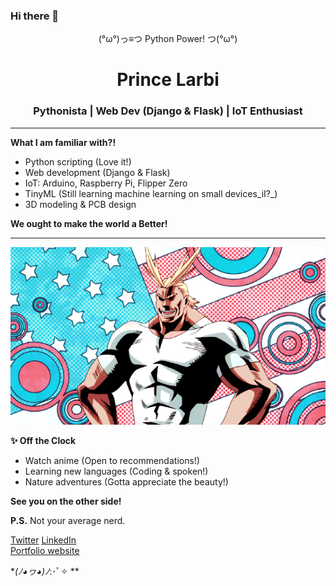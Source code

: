### Hi there 👋
<center>(°ω°)っ≡つ  Python Power!  つ(°ω°)</center>

<center><h1>Prince Larbi</h1></center>
<center><h3>Pythonista | Web Dev (Django & Flask) | IoT Enthusiast</h3></center>

<hr>

<b>What I am familiar with?!</b>

* Python scripting (Love it!)
* Web development (Django & Flask)
* IoT: Arduino, Raspberry Pi, Flipper Zero
* TinyML (Still learning machine learning on small devices_iI?_)
* 3D modeling & PCB design

**We ought to make the world a Better!**
<hr>
<img src="all might.gif">

  
**✨ Off the Clock**

* Watch anime (Open to recommendations!)
* Learning new languages (Coding & spoken!)
* Nature adventures (Gotta appreciate the beauty!)

**See you on the other side!**

**P.S.** Not your average nerd. 

<a href="https://twitter.com/Pkwolffe">Twitter</a>
<a href="https://www.linkedin.com/in/prince-larbi-96b852266/">LinkedIn</a>
<br>
<a href="https://phidlarkson.github.io/Portfolio/">Portfolio website</a>



**(ﾉ◕ヮ◕)ﾉ*:･ﾟ✧ **


<!--
**PhidLarkson/PhidLarkson** is a ✨ _special_ ✨ repository because its `README.md` (this file) appears on your GitHub profile.

Here are some ideas to get you started:

- 🔭 I’m currently working on ...
- 🌱 I’m currently learning ...
- 👯 I’m looking to collaborate on ...
- 🤔 I’m looking for help with ...
- 💬 Ask me about ...
- 📫 How to reach me: ...
- 😄 Pronouns: ...
- ⚡ Fun fact: ...
-->
